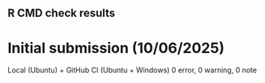 ## R CMD check results

# Initial submission (10/06/2025)

Local (Ubuntu) + GitHub CI (Ubuntu + Windows) 0 error, 0 warning, 0 note

 